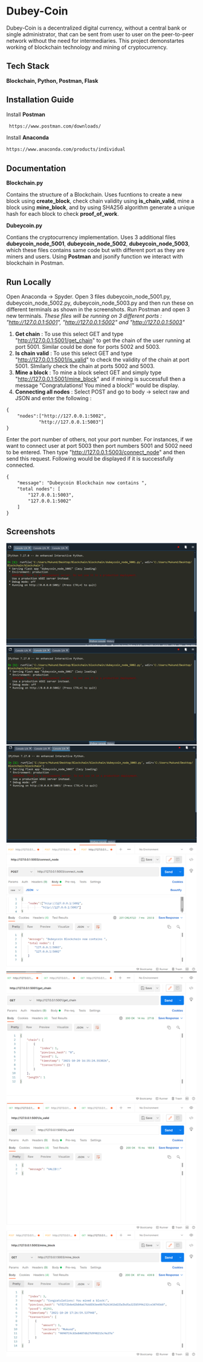 
# Dubey-Coin

Dubey-Coin is a decentralized digital currency, without a central bank or single administrator, that can be sent from user to user on the peer-to-peer network without the need for intermediaries.
This project demonstartes working of blockchain technology and mining of cryptocurrency.

## Tech Stack

**Blockchain, Python, Postman, Flask**

  
## Installation Guide

Install __Postman__

```bash
 https://www.postman.com/downloads/
```
Install __Anaconda__
```bash
https://www.anaconda.com/products/individual
```

## Documentation
__**Blockchain.py**__

Contains the structure of a Blockchain. Uses fucntions to create a new block using __create_block__, check chain validity using __is_chain_valid__, mine a block using __mine_block__, and by using SHA256 algorithm generate a unique hash for each block to check __proof_of_work__.

__**Dubeycoin.py**__

Contians the cryptocurrency implementation. Uses 3 additional files __dubeycoin_node_5001__, __dubeycoin_node_5002__, __dubeycoin_node_5003__, which 
these files contains same code but with different port as they are miners and users. Using __Postman__ and jsonify function we interact with blockchain in Postman.
 




  
## Run Locally

Open Anaconda -> Spyder.
Open 3 files dubeycoin_node_5001.py, dubeycoin_node_5002.py, dubeycoin_node_5003.py and then run these on different terminals as shown in the screenshots. 
Run Postman and open 3 new terminals.
*These files will be running on 3 different ports : "http://127.0.0.1:5001", "http://127.0.0.1:5002" and "http://127.0.0.1:5003"*
1. __Get chain__ : To use this select GET and type "http://127.0.0.1:5001/get_chain" to get the chain of the user running at port 5001. Similar could be done for ports 5002 and 5003.
2. __Is chain valid__ : To use this select GET and type "http://127.0.0.1:5001/is_valid" to check the validity of the chain at port 5001. SImilarly check the chain at ports 5002 and 5003.
3. __Mine a block__ : To mine a block select GET and simply type "http://127.0.0.1:5001/mine_block" and if mining is successfull then a message "Congratulations! You mined a block!" would be display.
4. __Connecting all nodes__ : Select POST and go to body -> select raw and JSON and enter the following :
```
{
    "nodes":["http://127.0.0.1:5002",
            "http://127.0.0.1:5003"]
}  
```
Enter the port number of others, not your port number. For instances, if we want to connect user at port 5003 then port numbers 5001 and 5002 need to be entered. Then type "http://127.0.0.1:5003/connect_node" and then send this request. Following would be displayed if it is successfully connected. 
```
{
    "message": "Dubeycoin Blockchain now contains ",
    "total nodes": [
        "127.0.0.1:5003",
        "127.0.0.1:5002"
    ]
}
```
## Screenshots
![](Screenshots/File1.png)
![](Screenshots/File2.png)
![](Screenshots/File3.png)
![](Screenshots/connect_node.png)
![](Screenshots/get_chain.png)
![](Screenshots/is_valid.png)
![](Screenshots/mine_block.png)